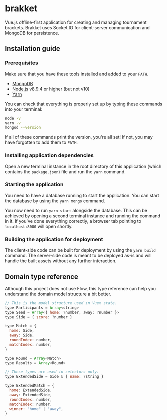 # brakket

Vue.js offline-first application for creating and managing tournament brackets. Brakket uses Socket.IO for client-server communication and MongoDB for persistence.

## Installation guide

### Prerequisites

Make sure that you have these tools installed and added to your `PATH`.

* [MongoDB](https://www.mongodb.com/download-center?jmp=nav#community)
* [Node.js](https://nodejs.org/en/) v8.9.4 or higher (but not v10)
* [Yarn](https://yarnpkg.com/en/docs/install)

You can check that everything is properly set up by typing these commands into your terminal:

```sh
node -v
yarn -v
mongod --version
```

If all of these commands print the version, you're all set! If not, you may have forgotten to add them to `PATH`.

### Installing application dependencies

Open a new terminal instance in the root directory of this application (which contains the `package.json`) file and run the `yarn` command.

### Starting the application

You need to have a database running to start the application. You can start the database by using the `yarn mongo` command.

You now need to run `yarn start` alongside the database. This can be achieved by opening a second terminal instance and running the command in it. If you've done everything correctly, a browser tab pointing to `localhost:8080` will open shortly.

### Building the application for deployment

The client-side code can be built for deployment by using the `yarn build` command. The server-side code is meant to be deployed as-is and will handle the built assets without any further interaction.

## Domain type reference

Although this project does not use Flow, this type reference can help you understand the domain model structure a bit better.

```js
// This is the model structure used in Vuex state.
type Participants = Array<string>
type Seed = Array<{ home: ?number, away: ?number }>
type Side = { score: ?number }

type Match = {
  home: Side,
  away: Side,
  roundIndex: number,
  matchIndex: number,
}

type Round = Array<Match>
type Results = Array<Round>

// These types are used in selectors only.
type ExtendedSide = Side & { name: ?string }

type ExtendedMatch = {
  home: ExtendedSide,
  away: ExtendedSide,
  roundIndex: number,
  matchIndex: number,
  winner: "home" | "away",
}
```
